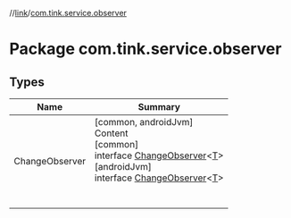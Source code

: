 //[link](../index.md)/[com.tink.service.observer](index.md)



# Package com.tink.service.observer  


## Types  
  
|  Name|  Summary| 
|---|---|
| <a name="com.tink.service.observer/ChangeObserver///PointingToDeclaration/"></a>ChangeObserver| <a name="com.tink.service.observer/ChangeObserver///PointingToDeclaration/"></a>[common, androidJvm]  <br>Content  <br>[common]  <br>interface [ChangeObserver]([common]-change-observer/index.md)<[T]([common]-change-observer/index.md)>  <br>[androidJvm]  <br>interface [ChangeObserver]([android-jvm]-change-observer/index.md)<[T]([android-jvm]-change-observer/index.md)>  <br><br><br>


